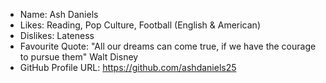- Name: Ash Daniels
- Likes: Reading, Pop Culture, Football (English & American)
- Dislikes: Lateness
- Favourite Quote: "All our dreams can come true, if we have the courage to pursue them" Walt Disney
- GitHub Profile URL: https://github.com/ashdaniels25
